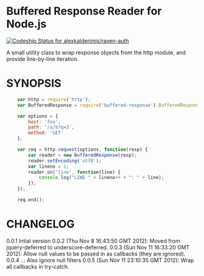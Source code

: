 Buffered Response Reader for Node.js
====================================

[ ![Codeship Status for alexkalderimis/raven-auth](https://www.codeship.io/projects/137f0580-800b-0130-06f3-22000a1c844f/status?branch=master)](https://www.codeship.io/projects/2377)

A small utility class to wrap response objects
from the http module, and provide line-by-line
iteration.

SYNOPSIS
========

```javascript
    var http = require('http');
    var BufferedResponse = require('buffered-response').BufferedResponse;

    var options = {
        host: 'foo',
        path: '/a/b?q=3',
        method: 'GET'
    };

    var req = http.request(options, function(resp) {
        var reader = new BufferedResponse(resp);
        reader.setEncoding('utf8');
        var lineno = 1;
        reader.on('line', function(line) {
            console.log("LINE " + lineno++ + ": " + line);
        });
    });

    req.end();
```

CHANGELOG
=========

0.0.1 Intial version
0.0.2 (Thu Nov  8 16:43:50 GMT 2012): Moved from jquery-deferred to underscore-deferred.
0.0.3 (Sun Nov 11 16:33:20 GMT 2012): Allow null values to be passed in as callbacks (they are ignored).
0.0.4 ..: Also ignore null filters
0.0.5 (Sun Nov 11 23:10:35 GMT 2012): Wrap all callbacks in try-catch.
